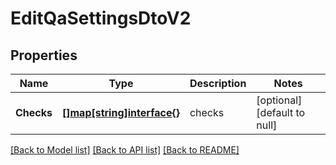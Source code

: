 # EditQaSettingsDtoV2

## Properties
Name | Type | Description | Notes
------------ | ------------- | ------------- | -------------
**Checks** | [**[]map[string]interface{}**](map.md) | checks | [optional] [default to null]

[[Back to Model list]](../README.md#documentation-for-models) [[Back to API list]](../README.md#documentation-for-api-endpoints) [[Back to README]](../README.md)



